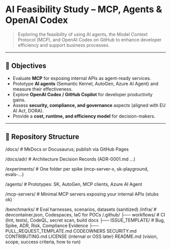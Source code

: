 # AI Feasibility Study – MCP, Agents & OpenAI Codex

> Exploring the feasibility of using AI agents, the Model Context Protocol (MCP), and OpenAI Codex on GitHub to enhance developer efficiency and support business processes.

---

## 🎯 Objectives

- Evaluate **MCP** for exposing internal APIs as agent-ready services.
- Prototype **AI agents** (Semantic Kernel, AutoGen, Azure AI Agent) and measure their effectiveness.
- Explore **OpenAI Codex / GitHub Copilot** for developer productivity gains.
- Assess **security, compliance, and governance** aspects (aligned with EU AI Act, DORA).
- Provide a **cost, runtime, and efficiency model** for decision-makers.

---

## 📂 Repository Structure

/docs/                # MkDocs or Docusaurus; publish via GitHub Pages

/docs/adr/            # Architecture Decision Records (ADR-0001.md …)

/experiments/         # One folder per spike (mcp-server-x, sk-playground, evals-…)

/agents/              # Prototypes: SK, AutoGen, MCP clients, Azure AI Agent

/mcp-servers/         # Minimal MCP servers exposing your internal APIs (stubs ok)

/benchmarks/          # Eval harnesses, scenarios, datasets (sanitized)
/infra/               # devcontainer.json, Codespaces, IaC for POCs
/.github/
  ├── workflows/      # CI (lint, tests), CodeQL, secret scan, build docs
  ├── ISSUE_TEMPLATE/ # Bug, Spike, ADR, Risk, Compliance Evidence
  ├── PULL_REQUEST_TEMPLATE.md
CODEOWNERS
SECURITY.md
CONTRIBUTING.md
LICENSE (internal or OSS later)
README.md (vision, scope, success criteria, how to run)

